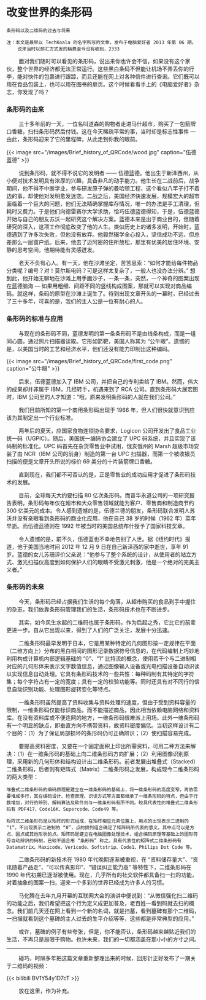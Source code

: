 # 改变世界的条形码


    条形码以及二维码的过去与将来

<!--more-->

    注：本文是最早以 TechKoala 的名字所写的文章，发布于电脑爱好者 2013 年第 06 期。
        说来当时以邮汇方式发的稿费至今没有收到，2333

&emsp;&emsp; 面对我们随时可以看见的条形码，说出来你也许会不信，如果没有这个家伙，整个世界的经济都无法正常运行。这些黑白条码不但能让机场不弄丢你的行李，能对快件的包裹进行跟踪，而且还能在网上对各种信件进行查询。它们既可以用在食品包装上，也可以用在图书的扉页。这个时候看看手上的《电脑爱好者》杂志，你发现了吗？

### 条形码的由来

&emsp;&emsp; 三十多年前的一天，一位名叫道森的购物者走进马什超市，购买了一包箭牌口香糖，扫扫条形码然后付钱。这在今天稀疏平常的事，当时却是标志性事件 — 由此，条形码迎来了它的里程碑，从此走到你我的眼前。

{{< image src="/images/Brief_history_of_QRCode/wood.jpg" caption="伍德蓝德" >}}

&emsp;&emsp; 说到条形码，就不得不说它的发明者 —— 伍德蓝德。他出生于新泽西州，从小便对技术发明具有浓厚的兴趣，具备非凡的动手能力。他生长在二战前后，战争期间，他不得不中断学业，参与研发原子弹的曼哈顿工程，这个看似八竿子打不着边的事，却使他对发明愈发迷恋。二战之后，美国经济快速发展，规模宏大的超市面临着一个巨大的问题，他们无法精确掌握库存情况，唯一的办法是手工清理，但耗时又费力。于是他们向德雷赛尔大学求助，恰巧伍德蓝德得知，于是，伍德蓝德开始与自己的朋友苏沃一起研究这个解决方案。蓝德本来是出于商业目的，但随着研究的深入，这项工作彻底改变了他的人生。类似历史上的诸多发明，开始时，蓝德遇到了许多次失败，但他没有放弃。他毅然辍学全心投入，坚信成功不远，但总差那么一层窗户纸。后来，他去了迈阿密的住所放松，那里有优美的居住环境、安静的思考空间，他期待能有灵感迸发。

&emsp;&emsp; 老天不负有心人。有一天，他在沙滩坐定，苦苦思索：“如何才能给每件物品分类呢？编号？对！莫尔斯电码？可是这样太复杂了，一般人也没办法分辨。” 想到此，他开始无聊地在沙滩上用手画沙子，一条一条，突然，一个神奇的图案出现在蓝德脑海 — 如果用粗细、间距不同的竖线构成图案，那就可以实现对商品编码。就这样，条码的原型在沙滩上诞生了。待到出现文章开头的一幕时，已经过去了三十多年，可喜的是，我们的主人公是一位有耐心的人。

### 条形码的标准与应用

&emsp;&emsp; 与现在的条形码不同，蓝德发明的第一条条形码不是由线条构成，而是一组同心圆，通过照片扫描器读取。它形如箭靶，美国人称其为 “公牛眼”。遗憾的是，以美国当时的工艺和经济水平，他们还没有能力印制出这种编码。

{{< image src="/images/Brief_history_of_QRCode/first_code.png" caption="公牛眼" >}}

&emsp;&emsp; 后来，伍德蓝德加入了 IBM 公司，并把自己的专利卖给了 IBM。然而，伟大的成果却并非属于 IBM，几经转手，机遇来到了 RCA 公司。直到条形码大展宏图时，IBM 公司里的人才知道：“哦，原来发明条形码的人就在我们公司。”

&emsp;&emsp; 我们目前所知的第一个商用条形码出现于 1966 年，但人们很快就意识到应该为其制定出一个行业标准。

&emsp;&emsp; 两年后的夏天，应国家食物连锁协会要求，Logicon 公司开发出了食品工业统一码（UGPIC）。随后，美国统一编码协会建立了 UPC 码系统，并且实现了该码制的标准化。UPC 码首先在杂货零售业中试用，俄亥俄州的 Marsh 超级市场安装了由 NCR（IBM 公司的前身）制造的第一台 UPC 扫描器，而第一个被收银员扫描的便是文章开头所说的标价 69 美分的十片装箭牌口香糖。

&emsp;&emsp; 直到现在，我们都不可否认的是，正是零售业的成功应用才促进了条形码技术的发展。

&emsp;&emsp; 目前，全球每天大约要扫描 80 亿次条形码。而普华永道公司的一项研究报告表明，条形码每年仅在超市和大众零售领域就能为客户、零售商和制造商节约 300 亿美元的成本。令人感到遗憾的是，伍德兰德的朋友，条形码联合发明人苏沃并没有亲眼看到条形码的商业化应用，他在自己 38 岁的时候（1962 年）英年早逝。而伍德蓝德则在 1992 年被当时的美国总统布什授予了国家科技奖章。

&emsp;&emsp; 令人遗憾的是，前不久，伍德蓝也不幸地告别了人世。据《纽约时代》报道，他于美国当地时间 2012 年 12 月 9 日在自己新泽西的家中逝世，享年 91 岁。蓝德的女儿苏珊评价父亲说：“他参与了整个系统的设计，从使用者的站立方式、激光扫描仪高度到如何保护人们的眼睛不受激光刺激，他是一个绝对的完美主义者。”

### 条形码的未来

&emsp;&emsp; 今天，条形码已经占据我们生活的每个角落，从超市购买的食品到手中握住的杂志，我们依靠条形码管理我们的生活，条形码技术也在不断进步。

&emsp;&emsp; 其实，如今风生水起的二维码也属于条形码，作为后起之秀，它比它的前辈更进一步。自从它出现以来，得到了人们的广泛关注，发展十分迅速。

&emsp;&emsp; 二维条形码最早发明于日本，它是用某种特定的几何图形按一定规律在平面（二维方向上）分布的黑白相间的图形记录数据符号信息的，在代码编制上巧妙地利用构成计算机内部逻辑基础的 “0”、“1” 比特流的概念，使用若干个与二进制相对应的几何形体来表示文字数值信息，通过图像输入设备或光电扫描设备自动识读以实现信息自动处理。它具有条形码技术的一些共性：每种码制有其特定的字符集；每个字符占有一定的宽度；具有一定的校验功能等。同时还具有对不同行的信息自动识别功能、处理图形旋转变化等特点。

&emsp;&emsp; 一维条形码虽然提高了资料收集与资料处理的速度，但由于受到资料容量的限制，一维条形码仅能标识商品，而不能描述商品，因此相当依赖电脑网络和资料库。在没有资料库或不便连网的地方，一维条形码很难派上用场。此外一维条形码有一个明显的缺点，即垂直方向不携带资料，故资料密度偏低。当初这样设计有二个目的：（1）为了保证局部损坏的条形码仍可正确辨识；（2）使扫描容易完成。

&emsp;&emsp; 要提高资料密度，又要在一个固定面积上印出所需资料，可用二种方法来解决：（1）在一维条形码的基础上向二维条形码方向扩展；（2）利用图像识别原理，采用新的几何形体和结构设计出二维条形码。前者发展出堆叠式（Stacked）二维条形码，后者则有矩阵式（Matrix）二维条形码之发展，构成现今二维条形码的两大类型：

`堆叠式二维条形码的编码原理是建立在一维条形码的基础上，将一维条形码的高度变窄，再依需要堆成多行，其在编码设计、检查原理、识读方式等方面都继承了一维条形码的特点，但由于行数增加，对行的辨别、解码算法及软件则与一维条形码有所不同。较具代表性的堆叠式二维条形码有 PDF417、Code16K、Supercode、Code49 等。`

`矩阵式二维条形码是以矩阵的形式组成，在矩阵相应元素位置上，用点的出现表示二进制的 “1”，不出现表示二进制的 “0”，点的排列组合确定了矩阵码所代表的意义。其中点可以是方点、圆点或其他形状的点。矩阵码是建立在电脑图像处理技术、组合编码原理等基础上的图形符号自动辨识的码制，已较不适合用 “条形码” 称之。具有代表性的矩阵式二维条形码有 Datamatrix、Maxicode、Vericode、Softstrip、Code1、Philips Dot Code 等。`

&emsp;&emsp; 二维条形码的新技术在 1980 年代晚期逐渐被重视，在 “资料储存量大”、“资讯随着产品走”、“可以传真影印”、“错误纠正能力高” 等特性下，二维条形码在 1990 年代初期已逐渐被使用。现在，几乎所有的社交软件都具备扫一扫的功能，对着抽象的图案一扫，迎来一个多彩的世界已经成为许多人的习惯。

&emsp;&emsp; 马化腾在去年九月开幕的互联网大会的演讲中便说到：“从微信强化扫二维码的功能之后，我们希望把这个行为定义成更加普及，老百姓一看到码就去扫的概念。我们前几天还在网上看到一个新的名词，就是扫墓，看到墓碑有那个二维码，一扫描就看到这个墓碑的主人过去的生平介绍等等，这些都是非常典型的应用。”

&emsp;&emsp; 或许，墓碑的例子有些夸张，但是，你不能否认，条形码越来越贴近我们的生活，不再只是局限于购物。也许未来，我们的一切都涵盖在那小小的方寸之间。

---
&emsp;&emsp; 碰巧，时隔多年把这篇文章重新整理出来的时候，回形针正好发布了一期关于二维码的视频：

{{< bilibili BV1Y54y1D7cT >}}

&emsp;&emsp; 放在这里，作为补充。

